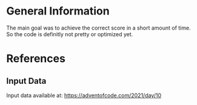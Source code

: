 # General Information
The main goal was to achieve the correct score in a short amount of time. So the code is definitly not pretty or
optimized yet.

# References

## Input Data
Input data available at: https://adventofcode.com/2021/day/10